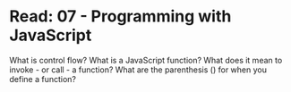 # Read: 07 - Programming with JavaScript

What is control flow?
What is a JavaScript function?
What does it mean to invoke - or call - a function?
What are the parenthesis () for when you define a function?
